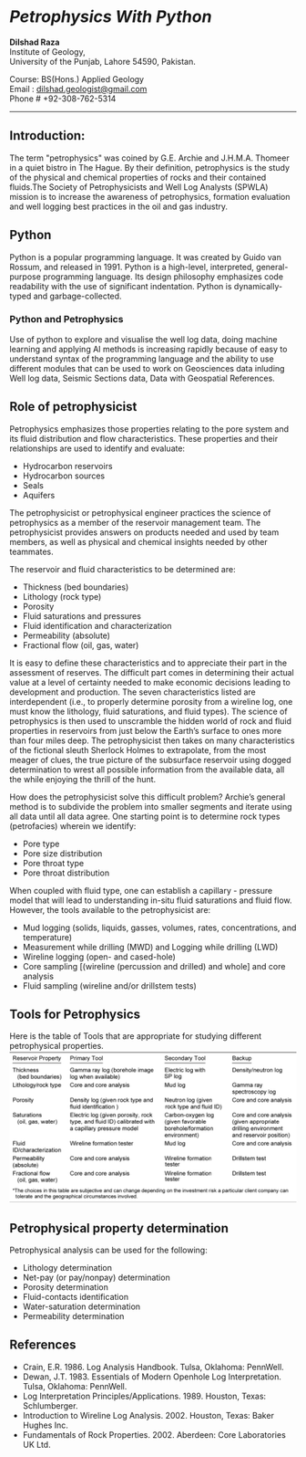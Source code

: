 # _**Petrophysics With Python**_

**Dilshad Raza**\
Institute of Geology,\
University of the Punjab, Lahore 54590, Pakistan.

Course: BS(Hons.) Applied Geology\
Email : dilshad.geologist@gmail.com\
Phone # +92-308-762-5314
--------- ----------- ----------- ---------- --------------


## **Introduction:**
The term "petrophysics" was coined by G.E. Archie and J.H.M.A. Thomeer in a quiet bistro in The Hague. By their definition, petrophysics is the study of the physical and chemical properties of rocks and their contained fluids.The Society of Petrophysicists and Well Log Analysts (SPWLA) mission is to increase the awareness of petrophysics,  formation evaluation and well logging best practices in the oil and gas industry.

## **Python**
Python is a popular programming language. It was created by Guido van Rossum, and released in 1991. Python is a high-level, interpreted, general-purpose programming language. Its design philosophy emphasizes code readability with the use of significant indentation. Python is dynamically-typed and garbage-collected.

### **Python and Petrophysics**
Use of python to explore and visualise the well log data, doing machine learning and applying AI methods is increasing rapidly because of easy to understand syntax of the programming language and the ability to use different modules that can be used to work on Geosciences data inluding Well log data, Seismic Sections data, Data with Geospatial References.

## **Role of petrophysicist**

Petrophysics emphasizes those properties relating to the pore system and its fluid distribution and flow characteristics. These properties and their relationships are used to identify and evaluate:

- Hydrocarbon reservoirs
- Hydrocarbon sources
- Seals
- Aquifers

The petrophysicist or petrophysical engineer practices the science of petrophysics as a member of the reservoir management team. The petrophysicist provides answers on products needed and used by team members, as well as physical and chemical insights needed by other teammates.

The reservoir and fluid characteristics to be determined are:

- Thickness (bed boundaries)
- Lithology (rock type)
- Porosity
- Fluid saturations and pressures
- Fluid identification and characterization
- Permeability (absolute)
- Fractional flow (oil, gas, water)

It is easy to define these characteristics and to appreciate their part in the assessment of reserves. The difficult part comes in determining their actual value at a level of certainty needed to make economic decisions leading to development and production. The seven characteristics listed are interdependent (i.e., to properly determine porosity from a wireline log, one must know the lithology, fluid saturations, and fluid types). The science of petrophysics is then used to unscramble the hidden world of rock and fluid properties in reservoirs from just below the Earth’s surface to ones more than four miles deep. The petrophysicist then takes on many characteristics of the fictional sleuth Sherlock Holmes to extrapolate, from the most meager of clues, the true picture of the subsurface reservoir using dogged determination to wrest all possible information from the available data, all the while enjoying the thrill of the hunt.

How does the petrophysicist solve this difficult problem? Archie’s general method is to subdivide the problem into smaller segments and iterate using all data until all data agree. One starting point is to determine rock types (petrofacies) wherein we identify:

- Pore type
- Pore size distribution
- Pore throat type
- Pore throat distribution

When coupled with fluid type, one can establish a capillary - pressure model that will lead to understanding in-situ fluid saturations and fluid flow. However, the tools available to the petrophysicist are:

- Mud logging (solids, liquids, gasses, volumes, rates, concentrations, and temperature)
- Measurement while drilling (MWD) and Logging while drilling (LWD)
- Wireline logging (open- and cased-hole)
- Core sampling [(wireline (percussion and drilled) and whole] and core analysis
- Fluid sampling (wireline and/or drillstem tests)

## **Tools for Petrophysics**

Here is the table of Tools that are appropriate for studying different petrophysical properties.
![Table of Tools for Petrophysics](/Data/tools.png "Tools for Petrophysics")

## **Petrophysical property determination**
Petrophysical analysis can be used for the following:

- Lithology determination
- Net-pay (or pay/nonpay) determination
- Porosity determination
- Fluid-contacts identification
- Water-saturation determination
- Permeability determination


## **References**

- Crain, E.R. 1986. Log Analysis Handbook. Tulsa, Oklahoma: PennWell.
- Dewan, J.T. 1983. Essentials of Modern Openhole Log Interpretation. Tulsa, Oklahoma: PennWell.
- Log Interpretation Principles/Applications. 1989. Houston, Texas: Schlumberger.
- Introduction to Wireline Log Analysis. 2002. Houston, Texas: Baker Hughes Inc.
- Fundamentals of Rock Properties. 2002. Aberdeen: Core Laboratories UK Ltd.